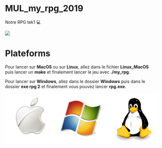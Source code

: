 # MUL_my_rpg_2019
Notre RPG tek1 :computer:

![](images/main.gif)

# Plateforms

Pour lancer sur **MacOS** ou sur **Linux**, allez dans le fichier **Linux_MacOS** puis lancer un **make** et finalement lancer le jeu avec **./my_rpg**.

Pour lancer sur **Windows**, allez dans le dossier **Windows** puis dans le dossier **exe rpg 2** et finalement vous pouvez lancer **rpg.exe**.

![](images/windows-mac-os-linux.png)
